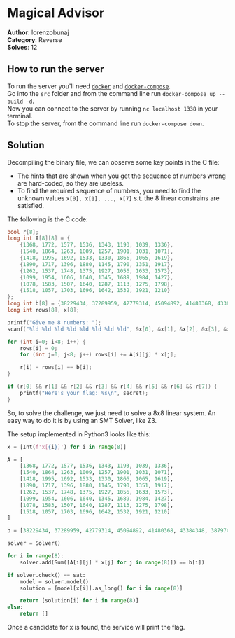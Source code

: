 # Magical Advisor

<b>Author</b>: lorenzobunaj<br>
<b>Category</b>: Reverse<br>
<b>Solves</b>: 12<br>

## How to run the server
To run the server you'll need [`docker`](https://docs.docker.com/get-docker/) and [`docker-compose`](https://docs.docker.com/compose/install/).<br>
Go into the `src` folder and from the command line run `docker-compose up --build -d`.<br>
Now you can connect to the server by running `nc localhost 1338` in your terminal.<br>
To stop the server, from the command line run `docker-compose down`.

## Solution
Decompiling the binary file, we can observe some key points in the C file:
- The hints that are shown when you get the sequence of numbers wrong are hard-coded, so they are useless.
- To find the required sequence of numbers, you need to find the unknown values ``` x[0], x[1], ..., x[7] ``` s.t. the 8 linear constrains are satisfied.

The following is the C code:

```c
bool r[8];
long int A[8][8] = {
    {1368, 1772, 1577, 1536, 1343, 1193, 1039, 1336},
    {1540, 1864, 1263, 1009, 1257, 1901, 1031, 1071},
    {1418, 1995, 1692, 1533, 1330, 1866, 1065, 1619},
    {1890, 1717, 1396, 1880, 1145, 1790, 1351, 1917},
    {1262, 1537, 1748, 1375, 1927, 1056, 1633, 1573},
    {1099, 1954, 1606, 1640, 1345, 1689, 1984, 1427},
    {1078, 1583, 1507, 1640, 1287, 1113, 1275, 1798},
    {1518, 1057, 1703, 1696, 1642, 1532, 1921, 1210}
};
long int b[8] = {38229434, 37289959, 42779314, 45094892, 41480368, 43384348, 38797458, 41751617};
long int rows[8], x[8];

printf("Give me 8 numbers: ");
scanf("%ld %ld %ld %ld %ld %ld %ld %ld", &x[0], &x[1], &x[2], &x[3], &x[4], &x[5], &x[6], &x[7]);

for (int i=0; i<8; i++) {
    rows[i] = 0;
    for (int j=0; j<8; j++) rows[i] += A[i][j] * x[j];

    r[i] = rows[i] == b[i];
}

if (r[0] && r[1] && r[2] && r[3] && r[4] && r[5] && r[6] && r[7]) {
    printf("Here's your flag: %s\n", secret);
}
```

So, to solve the challenge, we just need to solve a 8x8 linear system.
An easy way to do it is by using an SMT Solver, like Z3.

The setup implemented in Python3 looks like this:

```python
x = [Int(f'x[{i}]') for i in range(8)]

A = [
    [1368, 1772, 1577, 1536, 1343, 1193, 1039, 1336],
    [1540, 1864, 1263, 1009, 1257, 1901, 1031, 1071],
    [1418, 1995, 1692, 1533, 1330, 1866, 1065, 1619],
    [1890, 1717, 1396, 1880, 1145, 1790, 1351, 1917],
    [1262, 1537, 1748, 1375, 1927, 1056, 1633, 1573],
    [1099, 1954, 1606, 1640, 1345, 1689, 1984, 1427],
    [1078, 1583, 1507, 1640, 1287, 1113, 1275, 1798],
    [1518, 1057, 1703, 1696, 1642, 1532, 1921, 1210]
]

b = [38229434, 37289959, 42779314, 45094892, 41480368, 43384348, 38797458, 41751617]

solver = Solver()

for i in range(8):
    solver.add(Sum([A[i][j] * x[j] for j in range(8)]) == b[i])

if solver.check() == sat:
    model = solver.model()
    solution = [model[x[i]].as_long() for i in range(8)]

    return [solution[i] for i in range(8)]
else:
    return []

```

Once a candidate for x is found, the service will print the flag.